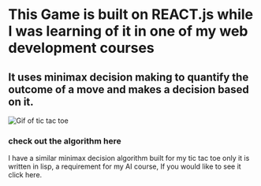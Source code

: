 # This Game is built on REACT.js while I was learning of it in one of my web development courses
## It uses minimax decision making to quantify the outcome of a move and makes a decision based on it.
![Gif of tic tac toe](https://github.com/manny2384/manny2384games.github.io/blob/master/GIFS/tictactoe.gif)
### check out the algorithm here
I have a similar minimax decision algorithm built for my tic tac toe only it is written in lisp, a requirement for my AI course, If you would like to see it click here.
